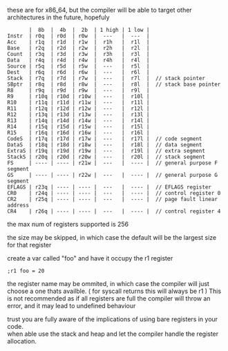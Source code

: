 these are for x86\_64, but the compiler will be able to target other architectures in the future, hopefuly
```
       |  8b  |  4b  |  2b  | 1 high | 1 low |
Instr  | r0q  | r0d  | r0w  |  ---   |  ---  |
Acc    | r1q  | r1d  | r1w  |  r1h   |  r1l  |
Base   | r2q  | r2d  | r2w  |  r2h   |  r2l  |
Count  | r3q  | r3d  | r3w  |  r3h   |  r3l  |
Data   | r4q  | r4d  | r4w  |  r4h   |  r4l  |
Source | r5q  | r5d  | r5w  |  ---   |  r5l  |
Dest   | r6q  | r6d  | r6w  |  ---   |  r6l  |
Stack  | r7q  | r7d  | r7w  |  ---   |  r7l  |  // stack pointer
SBptr  | r8q  | r8d  | r8w  |  ---   |  r8l  |  // stack base pointer
R8     | r9q  | r9d  | r9w  |  ---   |  r9l  |
R9     | r10q | r10d | r10w |  ---   |  r10l |
R10    | r11q | r11d | r11w |  ---   |  r11l |
R11    | r12q | r12d | r12w |  ---   |  r12l |
R12    | r13q | r13d | r13w |  ---   |  r13l |
R13    | r14q | r14d | r14w |  ---   |  r14l |
R14    | r15q | r15d | r15w |  ---   |  r15l |
R15    | r16q | r16d | r16w |  ---   |  r16l |
CodeS  | r17q | r17d | r17w |  ---   |  r17l |  // code segment
DataS  | r18q | r18d | r18w |  ---   |  r18l |  // data segment
ExtraS | r19q | r19d | r19w |  ---   |  r19l |  // extra segment
StackS | r20q | r20d | r20w |  ---   |  r20l |  // stack segment
FS     | ---- | ---- | r21w |  ---   |  ---- |  // general purpose F segment
GS     | ---- | ---- | r22w |  ---   |  ---- |  // general purpose G segment
EFLAGS | r23q | ---- | ---- |  ---   |  ---- |  // EFLAGS register
CR0    | r24q | ---- | ---- |  ---   |  ---- |  // control register 0
CR2    | r25q | ---- | ---- |  ---   |  ---- |  // page fault linear address
CR4    | r26q | ---- | ---- |  ---   |  ---- |  // control register 4
```

the max num of registers supported is 256

the size may be skipped, in which case the default will be the largest size for that register


create a var called "foo" and have it occupy the r1 register
```
;r1 foo = 20
```

the register name may be ommited, in which case the compiler will just choose a one thats availble. ( for syscall returns this will always be r1 )
This is not recommended as if all registers are full the compiler will throw an error, and it may lead to undefined behaviour  

trust you are fully aware of the implications of using bare registers in your code.  
when able use the stack and heap and let the compiler handle the register allocation.
